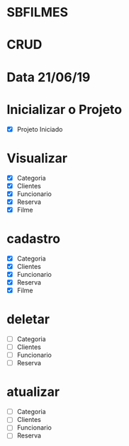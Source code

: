 # SBFILMES

# CRUD
# Data 21/06/19
# Inicializar o Projeto
- [x] Projeto Iniciado

# Visualizar
* [x] Categoria
* [x] Clientes
* [x] Funcionario
* [x] Reserva
* [x] Filme

# cadastro
* [x] Categoria
* [x] Clientes
* [x] Funcionario
* [x] Reserva
* [x] Filme

# deletar
* [ ] Categoria
* [ ] Clientes
* [ ] Funcionario
* [ ] Reserva

# atualizar
* [ ] Categoria
* [ ] Clientes
* [ ] Funcionario
* [ ] Reserva
